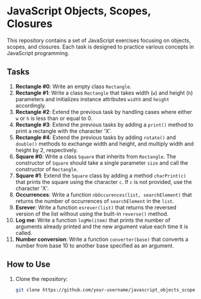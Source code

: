 # JavaScript Objects, Scopes, Closures

This repository contains a set of JavaScript exercises focusing on objects, scopes, and closures. Each task is designed to practice various concepts in JavaScript programming.

## Tasks

1. **Rectangle #0**: Write an empty class `Rectangle`.
2. **Rectangle #1**: Write a class `Rectangle` that takes width (`w`) and height (`h`) parameters and initializes instance attributes `width` and `height` accordingly.
3. **Rectangle #2**: Extend the previous task by handling cases where either `w` or `h` is less than or equal to 0.
4. **Rectangle #3**: Extend the previous tasks by adding a `print()` method to print a rectangle with the character 'X'.
5. **Rectangle #4**: Extend the previous tasks by adding `rotate()` and `double()` methods to exchange width and height, and multiply width and height by 2, respectively.
6. **Square #0**: Write a class `Square` that inherits from `Rectangle`. The constructor of `Square` should take a single parameter `size` and call the constructor of `Rectangle`.
7. **Square #1**: Extend the `Square` class by adding a method `charPrint(c)` that prints the square using the character `c`. If `c` is not provided, use the character 'X'.
8. **Occurrences**: Write a function `nbOccurences(list, searchElement)` that returns the number of occurrences of `searchElement` in the `list`.
9. **Esrever**: Write a function `esrever(list)` that returns the reversed version of the list without using the built-in `reverse()` method.
10. **Log me**: Write a function `logMe(item)` that prints the number of arguments already printed and the new argument value each time it is called.
11. **Number conversion**: Write a function `converter(base)` that converts a number from base 10 to another base specified as an argument.

## How to Use

1. Clone the repository:

   ```bash
   git clone https://github.com/your-username/javascript_objects_scopes_closures.git
